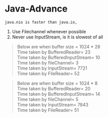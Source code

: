 # Java-Advance

`java.nio is faster than java.io,` 
1. Use Filechannel whenever possible
2. Never use InputStream, is it is slowest of all 
> Below are when buffer size = 1024 * 28 <br/>
Time taken by BufferedReader= 23 <br/>
Time taken by BufferedInputStream= 10 <br/>
Time taken by fileChannel= 3 <br/>
Time taken by InputStream= 7721 <br/>
Time taken by FileReader= 52 <br/>

> Below are when buffer size = 1024 * 8 <br/> 
Time taken by BufferedReader= 20 <br/>
Time taken by BufferedInputStream= 14 <br/>
Time taken by fileChannel= 5 <br/>
Time taken by InputStream= 7843 <br/>
Time taken by FileReader= 51 <br/>